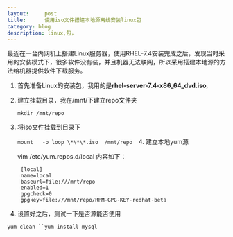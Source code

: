 ```yaml
---
layout:     post
title:      使用iso文件搭建本地源离线安装linux包
category: blog
description: linux,包，
---
```


最近在一台内网机上搭建Linux服务器，使用RHEL-7.4安装完成之后，发现当时采用的安装模式下，很多软件没有装，并且机器无法联网，所以采用搭建本地源的方法给机器提供软件下载服务。
1. 首先准备Linux的安装包，我用的是**rhel-server-7.4-x86\_64\_dvd.iso**, 
2.  建立挂载目录，我在/mnt/下建立repo文件夹

	`mkdir /mnt/repo `
3. 将iso文件挂载到目录下

	`mount   -o loop \*\*\*.iso  /mnt/repo 
	`4. 建立本地yum源

	vim /etc/yum.repos.d/local
	内容如下：

		[local]
		name=local
		baseurl=file:///mnt/repo
		enabled=1
		gpgcheck=0
		gpgkey=file:///mnt/repo/RPM-GPG-KEY-redhat-beta
5. 设置好之后，测试一下是否源能否使用

`yum clean
``yum install mysql `

